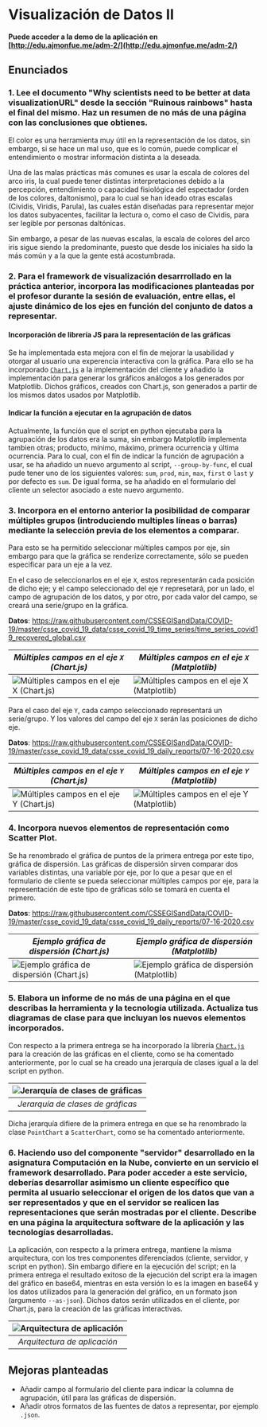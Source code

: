 # Visualización de Datos II
**Puede acceder a la demo de la aplicación en [http://edu.ajmonfue.me/adm-2/](http://edu.ajmonfue.me/adm-2/)**

## Enunciados
### 1. Lee el documento "Why scientists need to be better at data visualizationURL" desde la sección "Ruinous rainbows" hasta el final del mismo. Haz un resumen de no más de una página con las conclusiones que obtienes.

El color es una herramienta muy útil en la representación de los datos, sin embargo, si se hace un mal uso, que es lo común, puede complicar el entendimiento o mostrar información distinta a la deseada.

Una de las malas prácticas más comunes es usar la escala de colores del arco iris, la cual puede tener distintas interpretaciones debido a la percepción, entendimiento o capacidad fisiológica  del espectador (orden de los colores, daltonismo), para lo cual se han ideado otras escalas (Cividis, Viridis, Parula), las cuales están diseñadas para representar mejor los datos subyacentes, facilitar la lectura o, como el caso de Cividis, para ser legible por personas daltónicas.

Sin embargo, a pesar de las nuevas escalas, la escala de colores del arco iris sigue siendo la predominante, puesto que desde los iniciales ha sido la más común y a la que la gente está acostumbrada.

### 2. Para el framework de visualización desarrrollado en la práctica anterior, incorpora las modificaciones planteadas por el profesor durante la sesión de evaluación, entre ellas, el ajuste dinámico de los ejes en función del conjunto de datos a representar.

#### Incorporación de librería JS para la representación de las gráficas
Se ha implementada esta mejora con el fin de mejorar la usabilidad y otorgar al usuario una experencia interactiva con la gráfica. Para ello se ha incorporado [`Chart.js`](https://www.chartjs.org/) a la implementación del cliente y añadido la implementación para generar los gráficos análogos a los generados por Matplotlib. Dichos gráficos, creados con Chart.js, son generados a partir de los mismos datos usados por Matplotlib.

#### Indicar la función a ejecutar en la agrupación de datos
Actualmente, la función que el script en python ejecutaba para la agrupación de los datos era la suma, sin embargo Matplotlib implementa tambien otras; producto, mínimo, máximo, primera ocurrencia y última ocurrencia. Para lo cual, con el fin de indicar la función de agrupación a usar, se ha añadido un nuevo argumento al script, `--group-by-func`, el cual pude tener uno de los siguientes valores: `sum`, `prod`, `min`, `max`, `first` o `last` y  por defecto es `sum`. De igual forma, se ha añadido en el formulario del cliente un selector asociado a este nuevo argumento.

### 3. Incorpora en el entorno anterior la posibilidad de comparar múltiples grupos (introduciendo multiples líneas o barras) mediante la selección previa de los elementos a comparar.
Para esto se ha permitido seleccionar múltiples campos por eje, sin embargo para que la gráfica se renderize correctamente, sólo se pueden especificar para un eje a la vez.

En el caso de seleccionarlos en el eje `X`, estos representarán cada posición de dicho eje; y el campo seleccionado del eje `Y` represetará, por un lado, el campo de agrupación de los datos, y por otro, por cada valor del campo, se creará una serie/grupo en la gráfica.

**Datos**: https://raw.githubusercontent.com/CSSEGISandData/COVID-19/master/csse_covid_19_data/csse_covid_19_time_series/time_series_covid19_recovered_global.csv

| *Múltiples campos en el eje `X` (Chart.js)* | *Múltiples campos en el eje `X` (Matplotlib)* |
|---|---|
| ![Múltiples campos en el eje `X` (Chart.js)](assets/images/xaxis-multiple-chartjs.png) | ![Múltiples campos en el eje `X` (Matplotlib)](assets/images/xaxis-multiple-matplotlib.png) |

Para el caso del eje `Y`, cada campo seleccionado representará un serie/grupo. Y los valores del campo del eje `X` serán las posiciones de dicho eje.

**Datos**: https://raw.githubusercontent.com/CSSEGISandData/COVID-19/master/csse_covid_19_data/csse_covid_19_daily_reports/07-16-2020.csv

| *Múltiples campos en el eje `Y` (Chart.js)* | *Múltiples campos en el eje `Y` (Matplotlib)* |
|---|---|
| ![Múltiples campos en el eje `Y` (Chart.js)](assets/images/yaxis-multiple-chartjs.png) | ![Múltiples campos en el eje `Y` (Matplotlib)](assets/images/yaxis-multiple-matplotlib.png) |

### 4. Incorpora nuevos elementos de representación como Scatter Plot.
Se ha renombrado el gráfica de puntos de la primera entrega por este tipo, gráfica de dispersión. Las gráficas de dispersión sirven comparar dos variables distintas, una variable por eje, por lo que a pesar que en el formulario de cliente se pueda seleccionar múltiples campos por eje, para la representación de este tipo de gráficas sólo se tomará en cuenta el primero. 

**Datos**: https://raw.githubusercontent.com/CSSEGISandData/COVID-19/master/csse_covid_19_data/csse_covid_19_daily_reports/07-16-2020.csv

| *Ejemplo gráfica de dispersión (Chart.js)* | *Ejemplo gráfica de dispersión (Matplotlib)* |
|---|---|
| ![Ejemplo gráfica de dispersión (Chart.js)](assets/images/scatter-example-chartjs.png) | ![Ejemplo gráfica de dispersión (Matplotlib)](assets/images/scatter-example-matplotlib.png) |

### 5. Elabora un informe de no más de una página en el que describas la herramienta y la tecnología utilizada. Actualiza tus diagramas de clase para que incluyan los nuevos elementos incorporados.
Con respecto a la primera entrega se ha incorporado la librería [`Chart.js`](https://www.chartjs.org/) para la creación de las gráficas en el cliente, como se ha comentado anteriormente, por lo cual se ha creado una jerarquía de clases igual a la del script en python.

| ![Jerarquía de clases de gráficas](assets/images/chart-class-hierarchy.png) | 
|:--:| 
| *Jerarquía de clases de gráficas* |

Dicha jerarquía difiere de la primera entrega en que se ha renombrado la clase `PointChart` a `ScatterChart`, como se ha comentado anteriormente.

### 6. Haciendo uso del componente "servidor" desarrollado en la asignatura Computación en la Nube, convierte en un servicio el framework desarrollado. Para poder acceder a este servicio, deberías desarrollar asimismo un cliente específico que permita al usuario seleccionar el origen de los datos que van a ser representados y que en el servidor se realicen las representaciones que serán mostradas por el cliente. Describe en una página la arquitectura software de la aplicación y las tecnologías desarrolladas.

La aplicación, con respecto a la primera entrega, mantiene la misma arquitectura, con los tres componentes diferenciados (cliente, servidor, y script en python). Sin embargo difiere en la ejecución del script; en la primera entrega el resultado exitoso de la ejecución del script era la imagen del gráfico en base64, mientras en esta versión lo es la imagen en base64 y los datos utilizados para la generación del gráfico, en un formato json (argumento `--as-json`). Dichos datos serán utilizados en el cliente, por Chart.js, para la creación de las gráficas interactivas.

| ![Arquitectura de aplicación](assets/images/architecture.png) | 
|:--:| 
| *Arquitectura de aplicación* |

## Mejoras planteadas
* Añadir campo al formulario del cliente para indicar la columna de agrupación, útil para las gráficas de dispersión.
* Añadir otros formatos de las fuentes de datos a representar, por ejemplo `.json`.


